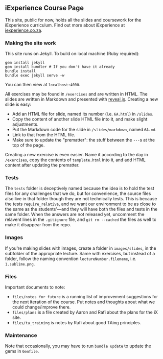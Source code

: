 ## iExperience Course Page

This site, public for now, holds all the slides and coursework for the iExperience curriculum. Find out more about iExperience at [iexperience.co.za](http://iexperience.co.za).

### Making the site work
This site runs on Jekyll. To build on local machine (Ruby required):

    gem install jekyll
    gem install bundler # If you don't have it already
    bundle install
    bundle exec jekyll serve -w

You can then view at `localhost:4000`.  


All exercises may be found in `/exercises` and are written in HTML. The slides are written in Markdown and presented with [reveal.js](http://lab.hakim.se/reveal-js/#/). Creating a new slide is easy: 

- Add an HTML file for slide, named its number (i.e. `6A.html`) in `/slides`. 
- Copy the content of another slide HTML file into it, and make slight adjustments. 
- Put the Markdown code for the slide in `/slides/markdown`, named `6A.md`. 
- Link to that from the HTML file. 
- Make sure to update the "prematter": the stuff between the `---`s at the top of the page. 

Creating a new exercise is even easier. Name it according to the day in `/exercises`, copy the contents of `template.html` into it, and add HTML content after updating the prematter. 

### Tests

The `tests` folder is deceptively named because the idea is to hold the test files for any challenges that we do, but for convenience, the source files also live in that folder though they are not technically tests. This is because the tests `require_relative`, and we want our environment to be as close to the same as the students'—and they will have both the files and tests in the same folder. When the answers are not released yet, uncomment the relavent lines in the `.gitignore` file, and `git rm --cached` the files as well to make it disappear from the repo. 

### Images

If you're making slides with images, create a folder in `images/slides`, in the subfolder of the appropriate lecture. Same with exercises, but instead of a folder, follow the naming convention `lectureNumber.filename`, i.e. `1.sublime.png`.  

### Files

Important documents to note:

- `files/notes_for_future` is a running list of improvement suggestions for the next iteration of the course. Put notes and thoughts about what we could change/improve there.
- `files/plans` is a file created by Aaron and Rafi about the plans for the iX site.
- `files/ta_training` is notes by Rafi about good TAing principles. 

### Maintenance

Note that occasionally, you may have to run `bundle update` to update the gems in `Gemfile`.
